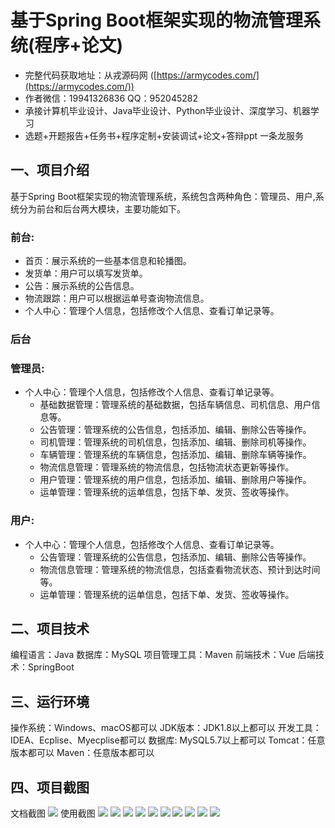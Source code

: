 基于Spring Boot框架实现的物流管理系统(程序+论文)
=
- 完整代码获取地址：从戎源码网 ([https://armycodes.com/](https://armycodes.com/))
- 作者微信：19941326836  QQ：952045282 
- 承接计算机毕业设计、Java毕业设计、Python毕业设计、深度学习、机器学习
- 选题+开题报告+任务书+程序定制+安装调试+论文+答辩ppt 一条龙服务

一、项目介绍
---
基于Spring Boot框架实现的物流管理系统，系统包含两种角色：管理员、用户,系统分为前台和后台两大模块，主要功能如下。
### 前台:
- 首页：展示系统的一些基本信息和轮播图。
- 发货单：用户可以填写发货单。
- 公告：展示系统的公告信息。
- 物流跟踪：用户可以根据运单号查询物流信息。
- 个人中心：管理个人信息，包括修改个人信息、查看订单记录等。

 
### 后台
### 管理员:
  - 个人中心：管理个人信息，包括修改个人信息、查看订单记录等。
    - 基础数据管理：管理系统的基础数据，包括车辆信息、司机信息、用户信息等。
    - 公告管理：管理系统的公告信息，包括添加、编辑、删除公告等操作。
    - 司机管理：管理系统的司机信息，包括添加、编辑、删除司机等操作。
    - 车辆管理：管理系统的车辆信息，包括添加、编辑、删除车辆等操作。
    - 物流信息管理：管理系统的物流信息，包括物流状态更新等操作。
    - 用户管理：管理系统的用户信息，包括添加、编辑、删除用户等操作。
    - 运单管理：管理系统的运单信息，包括下单、发货、签收等操作。
  
### 用户:
  - 个人中心：管理个人信息，包括修改个人信息、查看订单记录等。
    - 公告管理：管理系统的公告信息，包括添加、编辑、删除公告等操作。
    - 物流信息管理：管理系统的物流信息，包括查看物流状态、预计到达时间等。
    - 运单管理：管理系统的运单信息，包括下单、发货、签收等操作。


  
二、项目技术
---
编程语言：Java
数据库：MySQL
项目管理工具：Maven
前端技术：Vue
后端技术：SpringBoot

三、运行环境
---
操作系统：Windows、macOS都可以
JDK版本：JDK1.8以上都可以
开发工具：IDEA、Ecplise、Myecplise都可以
数据库: MySQL5.7以上都可以
Tomcat：任意版本都可以
Maven：任意版本都可以

四、项目截图
---
文档截图
![](limage/2.png)
使用截图
![](image/1.png)
![](image/2.png)
![](image/3.png)
![](image/4.png)
![](image/5.png)
![](image/6.png)
![](image/7.png)
![](image/8.png)
![](image/9.png)
![](image/10.png)

